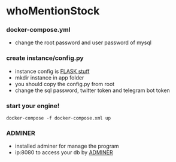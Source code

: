 # whoMentionStock

### docker-compose.yml
- change the root password and user password of mysql

### create instance/config.py
- instance config is [FLASK stuff](https://flask.palletsprojects.com/en/1.1.x/config/)
- mkdir instance in app folder
- you should copy the config.py from root 
- change the sql password, twitter token and telegram bot token 

### start your engine!
`docker-compose -f docker-compose.xml up`

### ADMINER
- installed adminer for manage the program
- ip:8080 to access your db by [ADMINER](https://www.adminer.org/)
